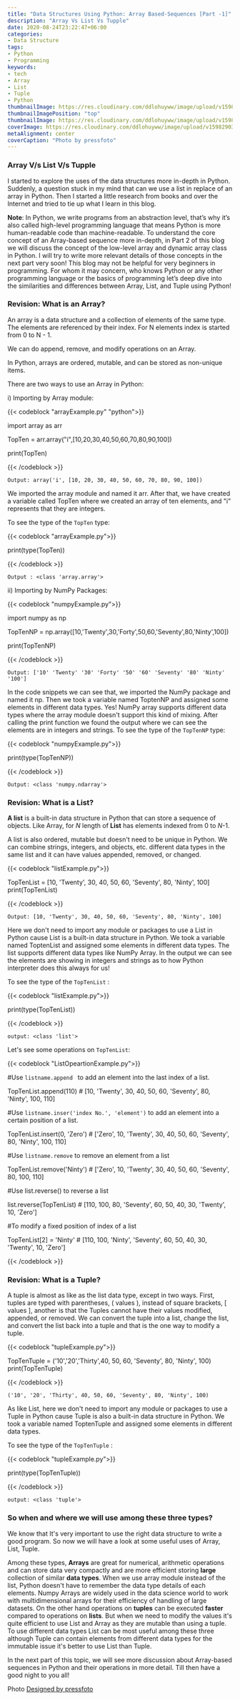 ```yaml
---
title: "Data Structures Using Python: Array Based-Sequences [Part -1]"
description: "Array Vs List Vs Tupple"
date: 2020-08-24T23:22:47+06:00
categories:
- Data Structure
tags:
- Python
- Programming
keywords:
- tech
- Array
- List
- Tuple
- Python
thumbnailImage: https://res.cloudinary.com/ddlohuyww/image/upload/v1598290385/images/18705_iimcyw.png
thumbnailImagePosition: "top"
thumbnailImage: https://res.cloudinary.com/ddlohuyww/image/upload/v1598290385/images/18705_iimcyw.png
coverImage: https://res.cloudinary.com/ddlohuyww/image/upload/v1598290385/images/18705_iimcyw.png
metaAlignment: center
coverCaption: "Photo by pressfoto"
---
```


<!--more-->

### Array V/s List V/s Tupple 

I started to explore the uses of the data structures more in-depth in Python. Suddenly, a question stuck in my mind that can we use a list in replace of an array in Python. Then I started a little research from books and over the Internet and tried to tie up what I learn in this blog.

**Note**: In Python, we write programs from an abstraction level, that’s why it’s also called high-level programming language that means Python is more human-readable code than machine-readable. To understand the core concept of an Array-based sequence more in-depth, in Part 2 of this blog we will discuss the concept of the low-level array and dynamic array class in Python. I will try to write more relevant details of those concepts in the next part very soon! This blog may not be helpful for very beginners in programming. For whom it may concern, who knows Python or any other programming language or the basics of programming let’s deep dive into the similarities and differences between Array, List, and Tuple using Python!

###  Revision: What is an Array?

An array is a data structure and a collection of elements of the same type. The elements are referenced by their index. For N elements index is started from 0 to N - 1. 

We can do append, remove, and modify operations on an Array.

In Python, arrays are ordered, mutable, and can be stored as non-unique items. 

There are two ways to use an Array in Python: 

i) Importing by Array module:

{{< codeblock "arrayExample.py" "python">}}

import array as arr

TopTen = arr.array("i",[10,20,30,40,50,60,70,80,90,100])

print(TopTen) 

{{< /codeblock >}}

```
Output: array('i', [10, 20, 30, 40, 50, 60, 70, 80, 90, 100])
```

We imported the array module and named it arr. After that, we have created a variable called TopTen where we created an array of ten elements, and "i" represents that they are integers. 

To see the type of the `TopTen` type: 

{{< codeblock  "arrayExample.py">}}

print(type(TopTen))

{{< /codeblock >}}

```
Output : <class 'array.array'>
```

ii) Importing by NumPy Packages:

{{< codeblock  "numpyExample.py">}}

import numpy as np

TopTenNP = np.array([10,'Twenty',30,'Forty',50,60,'Seventy',80,'Ninty',100])

print(TopTenNP)

{{< /codeblock >}}

```
Output: ['10' 'Twenty' '30' 'Forty' '50' '60' 'Seventy' '80' 'Ninty' '100']
```

In the code snippets we can see that, we imported the NumPy package and named it np. Then we took a variable named ToptenNP and assigned some elements in different data types. Yes! NumPy array supports different data types where the array module doesn't support this kind of mixing. After calling the print function we found the output where we can see the elements are in integers and strings.
To see the type of the `TopTenNP` type: 

{{< codeblock  "numpyExample.py">}}

print(type(TopTenNP))

{{< /codeblock >}}

```
Output: <class 'numpy.ndarray'>
```



### Revision: What is a List?

**A list** is a built-in data structure in Python that can store a sequence of objects. Like Array, for *N* length of **List** has elements indexed from 0 to *N*-1. 

A list is also ordered, mutable but doesn't need to be unique in Python. We can combine strings, integers, and objects, etc. different data types in the same list and it can have values appended, removed, or changed.

{{< codeblock  "listExample.py">}}

TopTenList = [10, 'Twenty', 30, 40, 50, 60, 'Seventy', 80, 'Ninty', 100]
print(TopTenList)

{{< /codeblock >}}

```
Output: [10, 'Twenty', 30, 40, 50, 60, 'Seventy', 80, 'Ninty', 100]
```

Here we don't need to import any module or packages to use a List in Python cause List is a built-in data structure in Python. We took a variable named ToptenList and assigned some elements in different data types. The list supports different data types like NumPy Array. In the output we can see the elements are showing in integers and strings as to how Python interpreter does this always for us! 

To see the type of the `TopTenList` : 

{{< codeblock  "listExample.py">}}

print(type(TopTenList))

{{< /codeblock >}}

```
output: <class 'list'>
```

Let's see some operations on `TopTenList`:

{{< codeblock  "ListOpeartionExample.py">}}

#Use `listname.append ` to add an element into the last index of a list.

TopTenList.append(110)     # [10, 'Twenty', 30, 40, 50, 60, 'Seventy', 80, 'Ninty', 100, 110]

#Use `listname.inser('index No.', 'element')` to add an element into a certain position of a list.

TopTenList.insert(0, 'Zero')    # ['Zero', 10, 'Twenty', 30, 40, 50, 60, 'Seventy', 80, 'Ninty', 100, 110]

#Use `listname.remove` to remove an element from a list

TopTenList.remove('Ninty')    # ['Zero', 10, 'Twenty', 30, 40, 50, 60, 'Seventy', 80, 100, 110]

#Use list.reverse() to reverse a list

list.reverse(TopTenList)    # [110, 100, 80, 'Seventy', 60, 50, 40, 30, 'Twenty', 10, 'Zero']

#To modify a fixed position of index of a list

TopTenList[2] = 'Ninty'    # [110, 100, 'Ninty', 'Seventy', 60, 50, 40, 30, 'Twenty', 10, 'Zero']

{{< /codeblock >}}

### Revision: What is a Tuple?

A tuple is almost as like as the list data type, except in two ways. First, tuples are typed with parentheses, ( values ), instead of square brackets, [ values ], another is that the Tuples cannot have their values modified, appended, or removed. We can convert the tuple into a list, change the list, and convert the list back into a tuple and that is the one way to modify a tuple.

{{< codeblock  "tupleExample.py">}}

TopTenTuple = ('10','20','Thirty',40, 50, 60, 'Seventy', 80, 'Ninty', 100)
print(TopTenTuple)

{{< /codeblock >}}

```
('10', '20', 'Thirty', 40, 50, 60, 'Seventy', 80, 'Ninty', 100)
```

As like List, here we don't need to import any module or packages to use a Tuple in Python cause Tuple is also a built-in data structure in Python. We took a variable named ToptenTuple and assigned some elements in different data types. 

To see the type of the `TopTenTuple` : 

{{< codeblock  "tupleExample.py">}}

print(type(TopTenTuple))

{{< /codeblock >}}

```
output: <class 'tuple'>
```

### So when and where we will use among these three types?

We know that It's very important to use the right data structure to write a good program. So now we will have a look at some useful uses of Array, List, Tuple.

Among these types, **Arrays** are great for numerical, arithmetic operations and can store data very compactly and are more efficient storing **large** collection of similar **data types**. When we use array module instead of the list, Python doesn't have to remember the data type details of each elements. Numpy Arrays are widely used in the data science world to work with multidimensional arrays for their efficiency of handling of large datasets. On the other hand operations on **tuples** can be executed **faster** compared to operations on **lists**. But when we need to modify the values it's quite efficient to use List and Array as they are mutable than using a tuple. To use different data types List can be most useful among these three although Tuple can contain elements from different data types for the immutable issue it's better to use List than Tuple.

In the next part of this topic, we will see more discussion about Array-based sequences in Python and their operations in more detail. Till then have a good night to you all!     







Photo [Designed by pressfoto](http://www.freepik.com)


